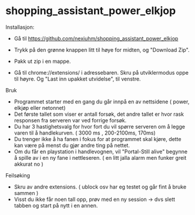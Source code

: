 # shopping_assistant_power_elkjop

Installasjon:

- Gå til https://github.com/nexiuhm/shopping_assistant_power_elkjop

- Trykk på den grønne knappen litt til høye for midten, og "Download Zip". 

- Pakk ut zip i en mappe.

- Gå til chrome://extensions/ i adressebaren. Skru på utviklermodus oppe til høyre. Og "Last inn upakket utvidelse", til venstre.

 

Bruk

-  Programmet starter med en gang du går innpå en av nettsidene ( power, elkjøp eller netonnet)
-  Det første tallet som viser er antall forsøk, det andre tallet er hvor rask responsen fra serveren var ved forrige forsøk.
-   Du har 3 hastighetsvalg for hvor fort du vil spørre serveren om å legge varen til å handlekurven. ( 3000 ms ,  200-2100ms, 170ms)
-   Du trenger ikke å ha fanen i fokus for at programmet skal kjøre, dette kan være på menst du gjør andre ting på nettet.
-   Om du får en playstation i handlevognen, vil "Portal-Still alive" begynne å spille av i en ny fane i nettleseren. ( en litt jalla alarm men funker greit akkurat no )

 

Feilsøking

- Skru av andre extensions. ( ublock osv har eg testet og går fint å bruke sammen )
- Visst du ikke får noen tall opp, prøv med en ny session -> dvs slett tabben og start på nytt i en annen.
